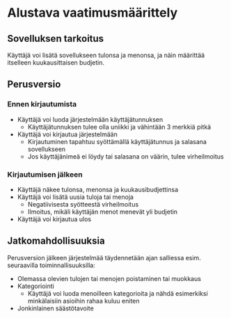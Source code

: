 # Alustava vaatimusmäärittely

## Sovelluksen tarkoitus

Käyttäjä voi lisätä sovellukseen tulonsa ja menonsa, ja näin määrittää itselleen kuukausittaisen budjetin. 


## Perusversio

### Ennen kirjautumista

- Käyttäjä voi luoda järjestelmään käyttäjätunnuksen
  - Käyttäjätunnuksen tulee olla uniikki ja vähintään 3 merkkiä pitkä
- Käyttäjä voi kirjautua järjestelmään
  - Kirjautuminen tapahtuu syöttämällä käyttäjätunnus ja salasana sovellukseen
  - Jos käyttäjänimeä ei löydy tai salasana on väärin, tulee virheilmoitus

### Kirjautumisen jälkeen

- Käyttäjä näkee tulonsa, menonsa ja kuukausibudjettinsa
- Käyttäjä voi lisätä uusia tuloja tai menoja
  - Negatiivisesta syötteestä virheilmoitus
  - Ilmoitus, mikäli käyttäjän menot menevät yli budjetin
- Käyttäjä voi kirjautua ulos

## Jatkomahdollisuuksia

Perusversion jälkeen järjestelmää täydennetään ajan salliessa esim. seuraavilla toiminnallisuuksilla:

- Olemassa olevien tulojen tai menojen poistaminen tai muokkaus
- Kategoriointi
  - Käyttäjä voi luoda menoilleen kategorioita ja nähdä esimerkiksi minkälaisiin asioihin rahaa kuluu eniten
- Jonkinlainen säästötavoite

